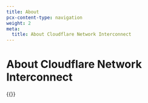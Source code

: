 ```yaml
---
title: About
pcx-content-type: navigation
weight: 2
meta:
  title: About Cloudflare Network Interconnect
---
```


# About Cloudflare Network Interconnect

{{<directory-listing>}}
